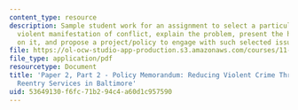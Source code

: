 ```yaml
---
content_type: resource
description: Sample student work for an assignment to select a particular issue of
  violent manifestation of conflict, explain the problem, present the history of intervention
  on it, and propose a project/policy to engage with such selected issue.
file: https://ol-ocw-studio-app-production.s3.amazonaws.com/courses/11-488-urban-development-in-conflict-cities-planning-challenges-and-policy-innovations-fall-2015/53649130f6fc71b294c4a60d1c957590_MIT11_488F15_Paper2Part2.pdf
file_type: application/pdf
resourcetype: Document
title: 'Paper 2, Part 2 - Policy Memorandum: Reducing Violent Crime Through Better
  Reentry Services in Baltimore'
uid: 53649130-f6fc-71b2-94c4-a60d1c957590
---
```

